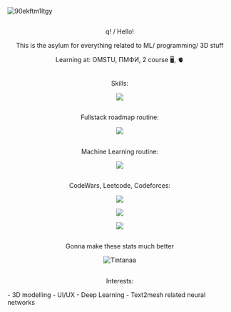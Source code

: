 ![90ekftm1ltgy](https://github.com/Tintanaa/Tintanaa/assets/99679370/4c80d1c2-3ae6-49c1-ac9f-688d22516443)
##

<p align="center">q! / Hello! </p>

<p align="center"> This is the asylum for everything related to ML/ programming/ 3D stuff </p>

<p align="center"> Learning at: OMSTU, ПМФИ, 2 course 🖥️, 🫀</p>

##

<p align="center"> Skills: </p>

<p align="center">
  <a href="https://skillicons.dev">
    <img src="https://skillicons.dev/icons?i=blender,au,ae,ai,ps,pr,visualstudio,vscode,figma,linux,github,gitlab&theme=dark" />
  </a>
</p>

##

<p align="center"> Fullstack roadmap routine: </p>

<p align="center">
  <a href="https://skillicons.dev">
    <img src="https://skillicons.dev/icons?i=cs,docker,dotnet,gcp,gherkin,redis,nodejs,postgres,postman,react,fastapi,nginx&theme=dark" />
  </a>
</p>

##

<p align="center"> Machine Learning routine: </p>

<p align="center">
  <a href="https://skillicons.dev">
    <img src="https://skillicons.dev/icons?i=py,pytorch,tensorflow,matlab" />
  </a>
</p>

##

<p align="center"> CodeWars, Leetcode, Codeforces: </p>

<p align="center">
  <a href="https://www.codewars.com">
    <img src="https://www.codewars.com/users/Tintanaa/badges/large" />
  </a>
</p>

<p align="center"> 
  <a href="https://leetcode.com/tintana/">
  <img src="https://leetcard.jacoblin.cool/Tintana"/>
  </a>
</p>

<p align="center">
  <a href="https://codeforces.com/profile/Anemi">
  <img src="https://badges.joonhyung.xyz/codeforces/Anemi.svg" />
  </a>
</p>

##

<p align="center"> Gonna make these stats much better </p>
<p align="center"> <img src="https://github-readme-stats.vercel.app/api?username=Tintanaa&show_icons=true&theme=dark" alt="Tintanaa" />

##


<p align="center"> Interests: </p>
- 3D modelling
- UI/UX
- Deep Learning
- Text2mesh related neural networks 
